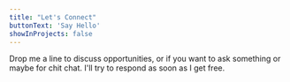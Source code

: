 ```yaml
---
title: "Let's Connect"
buttonText: 'Say Hello'
showInProjects: false
---
```


Drop me a line to discuss opportunities, or if you want to ask something or maybe for chit chat. I'll try to respond as soon as I get free.
